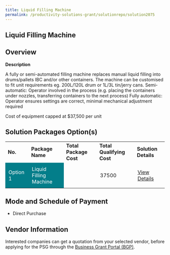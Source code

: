 ```yaml
---
title: Liquid Filling Machine
permalink: /productivity-solutions-grant/solutionrepo/solution2075
---
```


## Liquid Filling Machine

## Overview

**Description**

A fully or semi-automated filling machine replaces manual liquid filling into drums/pallets IBC and/or other containers. The machine can be customised to fit unit requirements eg. 200L/120L drum or 1L/3L tin/jerry cans.
Semi-automatic: Operator involved in the process (e.g. placing the containers under nozzles, transferring containers to the next process)
Fully automatic: Operator ensures settings are correct, minimal mechanical adjustment required

Cost of equipment capped at $37,500 per unit

## Solution Packages Option(s)

<table>
<tr>
<td><b>No.</b></td>
<td><b>Package Name</b></td>
<td><b>Total Package Cost</b></td>
<td><b>Total Qualifying Cost</b></td>
<td><b>Solution Details</b></td>
</tr>
<tr>
<td style='padding: 10px; background-color: #037E8A; color: #FFFFFF;'>Option 1</td>
<td style='padding: 10px; background-color: #037E8A; color: #FFFFFF;'>Liquid Filling Machine</td>
<td style='padding: 10px;'></td>
<td style='padding: 10px;'>37500</td>
<td style='padding: 10px;'><a href='' target='_blank'>View Details</a></td>
</tr>
</table>

## Mode and Schedule of Payment

 - Direct Purchase

## Vendor Information

 

Interested companies can get a quotation from your selected vendor, before applying for the PSG through the <a href='https://www.businessgrants.gov.sg/' target='_blank' rel='noopener'>Business Grant Portal (BGP)</a>.

<script src="/jquery/resize-tables.js"></script>
